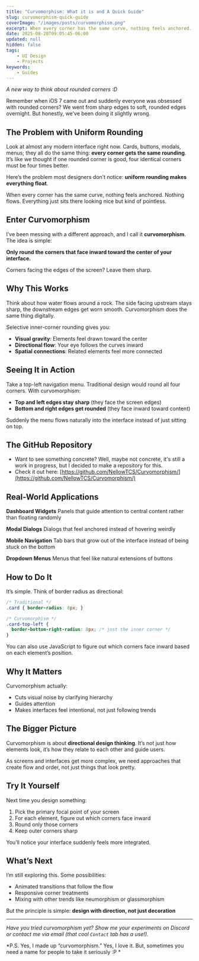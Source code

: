 ```yaml
---
title: "Curvomorphism: What it is and A Quick Guide"
slug: curvomorphism-quick-guide
coverImage: "/images/posts/curvomorphism.png"
excerpt: When every corner has the same curve, nothing feels anchored. Nothing flows. Everything just sits there looking nice but kind of pointless.
date: 2025-08-20T09:05:45-06:00
updated: null
hidden: false
tags:
    - UI Design
    - Projects
keywords:
    - Guides
---
```


*A new way to think about rounded corners :D*

Remember when iOS 7 came out and suddenly everyone was obsessed with rounded corners? We went from sharp edges to soft, rounded edges overnight. But honestly, we’ve been doing it slightly wrong.

## The Problem with Uniform Rounding

Look at almost any modern interface right now. Cards, buttons, modals, menus; they all do the same thing: **every corner gets the same rounding**. It’s like we thought if one rounded corner is good, four identical corners must be four times better.

Here’s the problem most designers don’t notice: **uniform rounding makes everything float**.

When every corner has the same curve, nothing feels anchored. Nothing flows. Everything just sits there looking nice but kind of pointless.

## Enter Curvomorphism

I’ve been messing with a different approach, and I call it **curvomorphism**. The idea is simple:

**Only round the corners that face inward toward the center of your interface.**

Corners facing the edges of the screen? Leave them sharp.

## Why This Works

Think about how water flows around a rock. The side facing upstream stays sharp, the downstream edges get worn smooth. Curvomorphism does the same thing digitally.

Selective inner-corner rounding gives you:

* **Visual gravity**: Elements feel drawn toward the center
* **Directional flow**: Your eye follows the curves inward
* **Spatial connections**: Related elements feel more connected

## Seeing It in Action

Take a top-left navigation menu. Traditional design would round all four corners. With curvomorphism:

* **Top and left edges stay sharp** (they face the screen edges)
* **Bottom and right edges get rounded** (they face inward toward content)

Suddenly the menu flows naturally into the interface instead of just sitting on top.

## The GitHub Repository

* Want to see something concrete? Well, maybe not concrete, it's still a work in progress, but I decided to make a repository for this.
* Check it out here: [https://github.com/NellowTCS/Curvomorphism/](https://github.com/NellowTCS/Curvomorphism/)


## Real-World Applications

**Dashboard Widgets**
Panels that guide attention to central content rather than floating randomly

**Modal Dialogs**
Dialogs that feel anchored instead of hovering weirdly

**Mobile Navigation**
Tab bars that grow out of the interface instead of being stuck on the bottom

**Dropdown Menus**
Menus that feel like natural extensions of buttons

## How to Do It

It’s simple. Think of border radius as directional:

```css
/* Traditional */
.card { border-radius: 8px; }

/* Curvomorphism */
.card-top-left { 
  border-bottom-right-radius: 8px; /* just the inner corner */
}
```

You can also use JavaScript to figure out which corners face inward based on each element’s position.

## Why It Matters

Curvomorphism actually:

* Cuts visual noise by clarifying hierarchy
* Guides attention
* Makes interfaces feel intentional, not just following trends

## The Bigger Picture

Curvomorphism is about **directional design thinking**. It’s not just how elements look, it’s how they relate to each other and guide users.

As screens and interfaces get more complex, we need approaches that create flow and order, not just things that look pretty.

## Try It Yourself

Next time you design something:

1. Pick the primary focal point of your screen
2. For each element, figure out which corners face inward
3. Round only those corners
4. Keep outer corners sharp

You’ll notice your interface suddenly feels more integrated.

## What’s Next

I’m still exploring this. Some possibilities:

* Animated transitions that follow the flow
* Responsive corner treatments
* Mixing with other trends like neumorphism or glassmorphism

But the principle is simple: **design with direction, not just decoration**

---

*Have you tried curvomorphism yet? Show me your experiments on Discord or contact me via email (that cool `Contact` tab has a use!).*

*P.S. Yes, I made up “curvomorphism.” Yes, I love it. But, sometimes you need a name for people to take it seriously :P *


